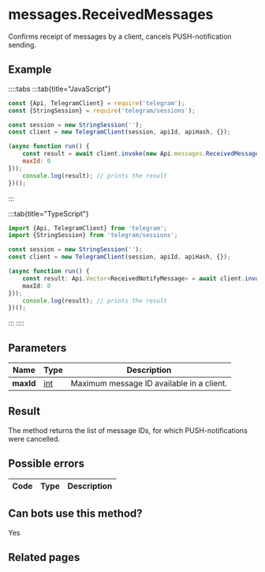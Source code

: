 # messages.ReceivedMessages

Confirms receipt of messages by a client, cancels PUSH-notification sending.



## Example

::::tabs
:::tab{title="JavaScript"}
```js
const {Api, TelegramClient} = require('telegram');
const {StringSession} = require('telegram/sessions');

const session = new StringSession('');
const client = new TelegramClient(session, apiId, apiHash, {});

(async function run() {
    const result = await client.invoke(new Api.messages.ReceivedMessages({
    maxId: 0
}));
    console.log(result); // prints the result
})();
```
:::

:::tab{title="TypeScript"}
```ts
import {Api, TelegramClient} from 'telegram';
import {StringSession} from 'telegram/sessions';

const session = new StringSession('');
const client = new TelegramClient(session, apiId, apiHash, {});

(async function run() {
    const result: Api.Vector<ReceivedNotifyMessage> = await client.invoke(new Api.messages.ReceivedMessages({
    maxId: 0
}));
    console.log(result); // prints the result
})();
```
:::
::::



## Parameters

| Name | Type | Description |
| :--: | ---- | ----------- |
| **maxId** | [int](https://core.telegram.org/type/int) | Maximum message ID available in a client. 


## Result

The method returns the list of message IDs, for which PUSH-notifications were cancelled.



## Possible errors

| Code | Type | Description |
| :--: | ---- | ----------- |


## Can bots use this method?

Yes

## Related pages


